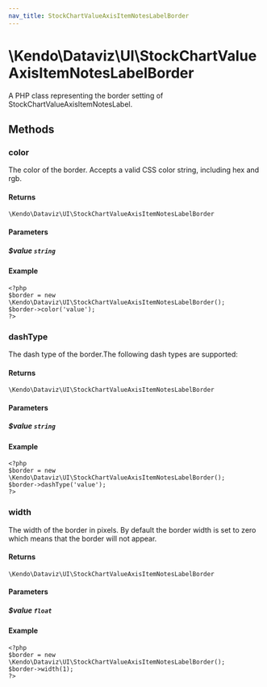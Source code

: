 ```yaml
---
nav_title: StockChartValueAxisItemNotesLabelBorder
---
```


# \Kendo\Dataviz\UI\StockChartValueAxisItemNotesLabelBorder

A PHP class representing the border setting of StockChartValueAxisItemNotesLabel.


## Methods

### color
The color of the border. Accepts a valid CSS color string, including hex and rgb.

#### Returns
`\Kendo\Dataviz\UI\StockChartValueAxisItemNotesLabelBorder`

#### Parameters

##### $value `string`



#### Example 
    <?php
    $border = new \Kendo\Dataviz\UI\StockChartValueAxisItemNotesLabelBorder();
    $border->color('value');
    ?>

### dashType
The dash type of the border.The following dash types are supported:

#### Returns
`\Kendo\Dataviz\UI\StockChartValueAxisItemNotesLabelBorder`

#### Parameters

##### $value `string`



#### Example 
    <?php
    $border = new \Kendo\Dataviz\UI\StockChartValueAxisItemNotesLabelBorder();
    $border->dashType('value');
    ?>

### width
The width of the border in pixels. By default the border width is set to zero which means that the border will not appear.

#### Returns
`\Kendo\Dataviz\UI\StockChartValueAxisItemNotesLabelBorder`

#### Parameters

##### $value `float`



#### Example 
    <?php
    $border = new \Kendo\Dataviz\UI\StockChartValueAxisItemNotesLabelBorder();
    $border->width(1);
    ?>

